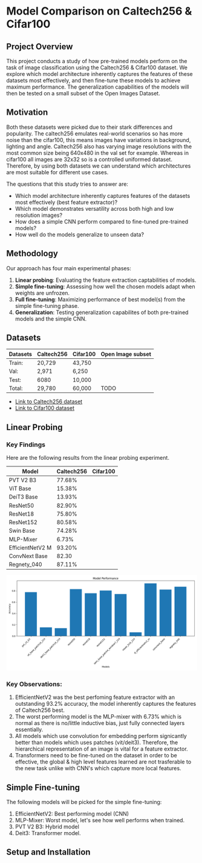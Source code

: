 # Model Comparison on Caltech256 & Cifar100

## Project Overview

This project conducts a study of how pre-trained models perform on the task of image classification using the Caltech256 & Cifar100 dataset. We explore which model architecture inherently captures the features of these datasets most effectively, and then fine-tune these models to achieve maximum performance. The generalization capabilities of the models will then be tested on a small subset of the Open Images Dataset. 

## Motivation 

Both these datasets were picked due to their stark differences and popularity. The caltech256 emulates real-world scenarios so has more noise than the cifar100, this means images have variations in background, lighting and angle. Caltech256 also has varying image resolutions with the most common size being 640x480 in the val set for example. Whereas in cifar100 all images are 32x32 so is a controlled uniformed dataset. Therefore, by using both datasets we can understand which architectures are most suitable for different use cases.

The questions that this study tries to answer are:

- Which model architecture inherently captures features of the datasets most effectively (best feature extractor)?
- Which model demonstrates versatility across both high and low resolution images?
- How does a simple CNN perform compared to fine-tuned pre-trained models?
- How well do the models generalize to unseen data?

## Methodology

Our approach has four main experimental phases:

1.  **Linear probing**: Evaluating the feature extraction captabilities of models.
2.  **Simple fine-tuning**: Assessing how well the chosen models adapt when weights are unfrozen.
3.  **Full fine-tuning**: Maximizing performance of best model(s) from the simple fine-tuning phase. 
4. **Generalization**: Testing generalization capabilites of both pre-trained models and the simple CNN.

## Datasets

Datasets | Caltech256 | Cifar100 | Open Image subset |
|--------|------------|----------|-------------------| 
|Train: | 20,729 | 43,750 |    |
|Val:  | 2,971 | 6,250 |        |
|Test: | 6080 | 10,000 |        |
|Total: | 29,780 |  60,000 |  TODO  |

- [Link to Caltech256 dataset](https://data.caltech.edu/records/nyy15-4j048)
- [Link to Cifar100 dataset](https://www.cs.toronto.edu/~kriz/cifar.html)

## Linear Probing 

### Key Findings 

Here are the following results from the linear probing experiment.

 Model | Caltech256 |   Cifar100 |  
|-------|-----------|----------------------|
| PVT V2 B3 | 77.68% |              |
| ViT Base | 15.38% |               |
| DeiT3 Base | 13.93% |             |
| ResNet50 | 82.90% |               |
| ResNet18 | 75.80% |               |
| ResNet152 | 80.58% |              |
| Swin Base | 74.28% |              |
| MLP-Mixer | 6.73%  |              |
| EfficientNetV2 M  | 93.20%|       |
| ConvNext Base | 82.30 |           |
| Regnety_040 | 87.11% |            |

![Model Performance Comparison](./linear_probe/lp_results/model_acc_comparison.png)

### Key Observations:

1. EfficientNetV2 was the best perfoming feature extractor with an outstanding 93.2% accuracy, the model inherently captures the features of Caltech256 best.
2. The worst performing model is the MLP-mixer with 6.73% which is normal as there is no/little inductive bias, just fully connected layers essentially.
3.  All models which use convolution for embedding  perform signicantly better than models which uses patches (vit/deit3). Therefore, the hierarchical representation of an image is vital for a feature extractor.
4. Transformers need to be fine-tuned on the dataset in order to be effective, the global & high level features learned are not trasferable to the new task unlike with CNN's which capture more local features.

## Simple Fine-tuning

The following models will be picked for the simple fine-tuning: 

1. EfficientNetV2: Best performing model (CNN)
2. MLP-Mixer: Worst model, let's see how well performs when trained.
3. PVT V2 B3: Hybrid model
4. Deit3: Transformer model.

## Setup and Installation 





